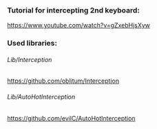 ### Tutorial for intercepting 2nd keyboard:

https://www.youtube.com/watch?v=gZxebHjsXyw

### Used libraries:

###### Lib/Interception

https://github.com/oblitum/Interception

###### Lib/AutoHotInterception

https://github.com/evilC/AutoHotInterception
